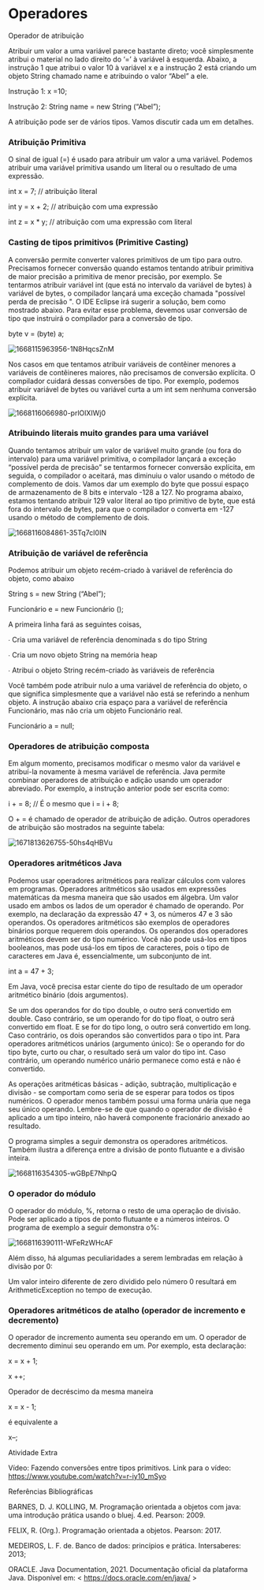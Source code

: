 # Operadores

Operador de atribuição

Atribuir um valor a uma variável parece bastante direto; você simplesmente atribui o material no lado  direito do ‘=’ à variável à esquerda. Abaixo, a instrução 1 que atribui o valor 10 à variável x e a instrução 2 está  criando um objeto String chamado name e atribuindo o valor “Abel” a ele.

Instrução 1: x =10;

Instrução 2: String name = new String (“Abel”);

A atribuição pode ser de vários tipos. Vamos discutir cada um em detalhes.


### Atribuição Primitiva

O sinal de igual (=) é usado para atribuir um valor a uma variável. Podemos atribuir uma variável  primitiva usando um literal ou o resultado de uma expressão.

int x = 7; // atribuição literal

int y = x + 2; // atribuição com uma expressão

int z = x * y; // atribuição com uma expressão com literal


### Casting de tipos primitivos (Primitive Casting)

A conversão permite converter valores primitivos de um tipo para outro. Precisamos fornecer  conversão quando estamos tentando atribuir primitiva de maior precisão a primitiva de menor precisão, por  exemplo. Se tentarmos atribuir variável int (que está no intervalo da variável de bytes) à variável de bytes, o  compilador lançará uma exceção chamada "possível perda de precisão ". O IDE Eclipse irá sugerir a solução,  bem como mostrado abaixo. Para evitar esse problema, devemos usar conversão de tipo que instruirá o  compilador para a conversão de tipo.

byte v = (byte) a;

![1668115963956-1N8HqcsZnM](https://github.com/user-attachments/assets/3f6743dc-91c4-4a69-98c9-f8f6848636c3)


​Nos casos em que tentamos atribuir variáveis de contêiner menores a variáveis de contêineres maiores,  não precisamos de conversão explícita. O compilador cuidará dessas conversões de tipo. Por exemplo, podemos  atribuir variável de bytes ou variável curta a um int sem nenhuma conversão explícita.

![1668116066980-prlOlXIWj0](https://github.com/user-attachments/assets/f5685610-f5d6-42bc-bdd2-d0df98b222b1)


### Atribuindo literais muito grandes para uma variável

Quando tentamos atribuir um valor de variável muito grande (ou fora do intervalo) para uma variável  primitiva, o compilador lançará a exceção “possível perda de precisão” se tentarmos fornecer conversão  explícita, em seguida, o compilador o aceitará, mas diminuiu o valor usando o método de complemento de  dois. Vamos dar um exemplo do byte que possui espaço de armazenamento de 8 bits e intervalo -128 a 127. No programa abaixo, estamos tentando atribuir 129 valor literal ao tipo primitivo de byte, que está fora do intervalo  de bytes, para que o compilador o converta em -127 usando o método de complemento de dois.

![1668116084861-35Tq7cI0IN](https://github.com/user-attachments/assets/69904c77-2a7c-489f-9a32-1e1bfeb88739)


### Atribuição de variável de referência

Podemos atribuir um objeto recém-criado à variável de referência do objeto, como abaixo

String s = new String (“Abel”);

Funcionário e = new Funcionário ();

A primeira linha fará as seguintes coisas,

∙ Cria uma variável de referência denominada s do tipo String

∙ Cria um novo objeto String na memória heap

∙ Atribui o objeto String recém-criado às variáveis de referência

Você também pode atribuir nulo a uma variável de referência do objeto, o que significa simplesmente que a  variável não está se referindo a nenhum objeto. A instrução abaixo cria espaço para a variável de referência  Funcionário, mas não cria um objeto Funcionário real.

Funcionário a = null;


### Operadores de atribuição composta

Em algum momento, precisamos modificar o mesmo valor da variável e atribuí-la novamente à mesma  variável de referência. Java permite combinar operadores de atribuição e adição usando um operador  abreviado. Por exemplo, a instrução anterior pode ser escrita como:

i + = 8; // É o mesmo que i = i + 8;

O + = é chamado de operador de atribuição de adição. Outros operadores de atribuição são mostrados  na seguinte tabela:

![1671813626755-50hs4qHBVu](https://github.com/user-attachments/assets/771502aa-269f-4074-ab78-af6c85418d9c)


### Operadores aritméticos Java

Podemos usar operadores aritméticos para realizar cálculos com valores em programas. Operadores  aritméticos são usados em expressões matemáticas da mesma maneira que são usados em álgebra. Um valor  usado em ambos os lados de um operador é chamado de operando. Por exemplo, na declaração da  expressão 47 + 3, os números 47 e 3 são operandos. Os operadores aritméticos são exemplos de operadores  binários porque requerem dois operandos. Os operandos dos operadores aritméticos devem ser do tipo  numérico. Você não pode usá-los em tipos booleanos, mas pode usá-los em tipos de caracteres, pois o tipo de  caracteres em Java é, essencialmente, um subconjunto de int.

int a = 47 + 3;

Em Java, você precisa estar ciente do tipo de resultado de um operador aritmético binário (dois  argumentos).

Se um dos operandos for do tipo double, o outro será convertido em double. Caso contrário, se um operando for do tipo float, o outro será convertido em float. E se for do tipo long, o outro será convertido em long. Caso contrário, os dois operandos são convertidos para o tipo int. Para operadores aritméticos unários (argumento único):  Se o operando for do tipo byte, curto ou char, o resultado será um valor do tipo int. Caso contrário, um operando numérico unário permanece como está e não é convertido.

As operações aritméticas básicas - adição, subtração, multiplicação e divisão - se comportam como seria de  se esperar para todos os tipos numéricos. O operador menos também possui uma forma unária que nega seu único operando. Lembre-se de que quando o operador de divisão é aplicado a um tipo inteiro, não haverá  componente fracionário anexado ao resultado.

O programa simples a seguir demonstra os operadores aritméticos. Também ilustra a diferença entre a  divisão de ponto flutuante e a divisão inteira.

![1668116354305-wGBpE7NhpQ](https://github.com/user-attachments/assets/47759883-a7a8-412c-b623-76e7bdd79b94)


### O operador do módulo

O operador do módulo, %, retorna o resto de uma operação de divisão. Pode ser aplicado a tipos de  ponto flutuante e a números inteiros. O programa de exemplo a seguir demonstra o%: 

![1668116390111-WFeRzWHcAF](https://github.com/user-attachments/assets/a21dd105-585e-4725-812b-a6905d475d96)


Além disso, há algumas peculiaridades a serem lembradas em relação à divisão por 0:

Um valor inteiro diferente de zero dividido pelo número 0 resultará em ArithmeticException  no tempo de execução.


### Operadores aritméticos de atalho (operador de incremento e  decremento)

O operador de incremento aumenta seu operando em um. O operador de decremento diminui seu  operando em um. Por exemplo, esta declaração:

x = x + 1;

x ++;

Operador de decréscimo da mesma maneira

x = x - 1;

é equivalente a

x–;

 

 

 

Atividade Extra

 

Vídeo: Fazendo conversões entre tipos primitivos. Link para o vídeo: https://www.youtube.com/watch?v=r-iy10_mSyo

 

 

 

Referências Bibliográficas

 

BARNES, D. J. KOLLING, M. Programação orientada a objetos com java: uma introdução prática usando o bluej. 4.ed. Pearson: 2009.

FELIX, R. (Org.). Programação orientada a objetos. Pearson: 2017.

MEDEIROS, L. F. de. Banco de dados: princípios e prática. Intersaberes: 2013;

ORACLE. Java Documentation, 2021. Documentação oficial da plataforma Java. Disponível em: < https://docs.oracle.com/en/java/ >






